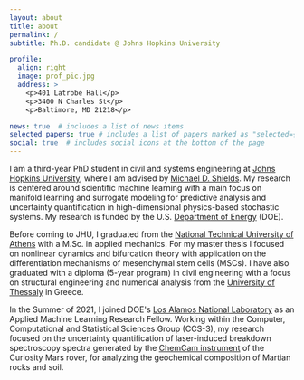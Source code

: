 ```yaml
---
layout: about
title: about
permalink: /
subtitle: Ph.D. candidate @ Johns Hopkins University

profile:
  align: right
  image: prof_pic.jpg
  address: >
    <p>401 Latrobe Hall</p>
    <p>3400 N Charles St</p>
    <p>Baltimore, MD 21218</p>

news: true  # includes a list of news items
selected_papers: true # includes a list of papers marked as "selected={true}"
social: true  # includes social icons at the bottom of the page
---
```


I am a third-year PhD student in civil and systems engineering at [Johns Hopkins University](https://www.jhu.edu/), where I am advised by [Michael D. Shields](https://engineering.jhu.edu/case/faculty/michael-d-shields/). My research is centered around scientific machine learning with a main focus on manifold learning and surrogate modeling for predictive analysis and uncertainty quantification in high-dimensional physics-based stochastic systems. My research is funded by the U.S. [Department of Energy](https://www.energy.gov/) (DOE). 

Before coming to JHU, I graduated from the [National Technical University of Athens](https://www.ntua.gr/en/) with a M.Sc. in applied mechanics. For my master thesis I focused on nonlinear dynamics and bifurcation theory with application on the differentiation mechanisms of mesenchymal stem cells (MSCs). I have also graduated with a diploma (5-year program) in civil engineering with a focus on structural engineering and numerical analysis from the [University of Thessaly](https://www.uth.gr/) in Greece.

In the Summer of 2021, I joined DOE's [Los Alamos National Laboratory](https://www.lanl.gov/) as an Applied Machine Learning Research Fellow. Working within the Computer, Computational and Statistical Sciences Group (CCS-3), my research focused on the uncertainty quantification of laser-induced breakdown spectroscopy spectra  generated by the [ChemCam instrument]( https://mars.nasa.gov/msl/spacecraft/instruments/chemcam/) of the Curiosity Mars rover, for analyzing the geochemical composition of Martian rocks and soil.

